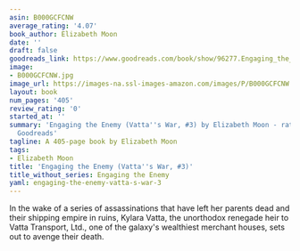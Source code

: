 ```yaml
---
asin: B000GCFCNW
average_rating: '4.07'
book_author: Elizabeth Moon
date: ''
draft: false
goodreads_link: https://www.goodreads.com/book/show/96277.Engaging_the_Enemy
image:
- B000GCFCNW.jpg
image_url: https://images-na.ssl-images-amazon.com/images/P/B000GCFCNW.01._SCLZZZZZZZ.jpg
layout: book
num_pages: '405'
review_rating: '0'
started_at: ''
summary: 'Engaging the Enemy (Vatta''s War, #3) by Elizabeth Moon - rated 4.07/5 on
  Goodreads'
tagline: A 405-page book by Elizabeth Moon
tags:
- Elizabeth Moon
title: 'Engaging the Enemy (Vatta''s War, #3)'
title_without_series: Engaging the Enemy
yaml: engaging-the-enemy-vatta-s-war-3
---
```


In the wake of a series of assassinations that have left her parents dead and their shipping empire in ruins, Kylara Vatta, the unorthodox renegade heir to Vatta Transport, Ltd., one of the galaxy's wealthiest merchant houses, sets out to avenge their death.